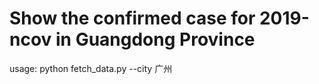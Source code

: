 # Show the confirmed case for 2019-ncov in Guangdong Province

usage: python fetch_data.py --city 广州
